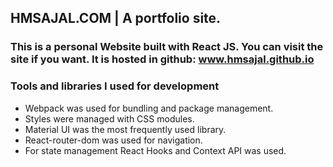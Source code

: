 ## HMSAJAL.COM | A portfolio site.
### This is a personal Website built with React JS. You can visit the site if you want. It is hosted in github: www.hmsajal.github.io
### Tools and libraries I used for development
* Webpack was used for bundling and package management. 
* Styles were managed with CSS modules.
* Material UI was the most frequently used library.
* React-router-dom was used for navigation.
* For state management React Hooks and Context API was used.